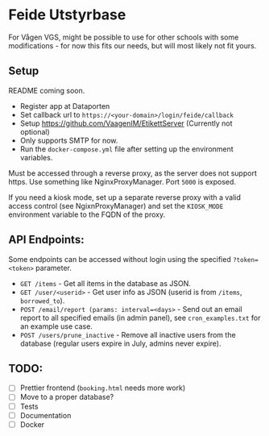 # Feide Utstyrbase
For Vågen VGS, might be possible to use for other schools with some modifications - for now this fits our needs, but will most likely not fit yours.

## Setup
README coming soon.

- Register app at Dataporten
- Set callback url to `https://<your-domain>/login/feide/callback`
- Setup https://github.com/VaagenIM/EtikettServer (Currently not optional)
- Only supports SMTP for now.
- Run the `docker-compose.yml` file after setting up the environment variables.

Must be accessed through a reverse proxy, as the server does not support https. Use something like NginxProxyManager. Port `5000` is exposed.

If you need a kiosk mode, set up a separate reverse proxy with a valid access control (see NgixnProxyManager) and set the `KIOSK_MODE` environment variable to the FQDN of the proxy.

## API Endpoints:
Some endpoints can be accessed without login using the specified `?token=<token>` parameter.

- `GET /items` - Get all items in the database as JSON.
- `GET /user/<userid>` - Get user info as JSON (userid is from `/items`, `borrowed_to`).
- `POST /email/report (params: interval=<days>` - Send out an email report to all specified emails (in admin panel), see `cron_examples.txt` for an example use case.
- `POST /users/prune_inactive` - Remove all inactive users from the database (regular users expire in July, admins never expire).

## TODO:
- [ ] Prettier frontend (`booking.html` needs more work)
- [ ] Move to a proper database?
- [ ] Tests
- [ ] Documentation
- [ ] Docker